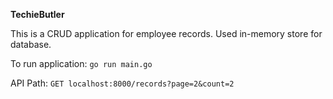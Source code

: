 **TechieButler**

This is a CRUD application for employee records. Used in-memory store for database.

To run application: `go run main.go`

API Path: `GET localhost:8000/records?page=2&count=2`